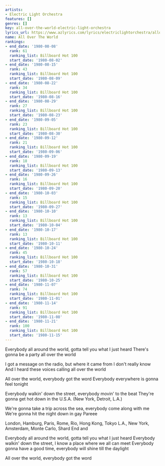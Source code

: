 ```yaml
---
artists:
- Electric Light Orchestra
features: []
genres: []
key: all-over-the-world-electric-light-orchestra
lyrics_url: https://www.azlyrics.com/lyrics/electriclightorchestra/allovertheworld.html
name: All Over The World
rankings:
- end_date: '1980-08-08'
  rank: 61
  ranking_list: Billboard Hot 100
  start_date: '1980-08-02'
- end_date: '1980-08-15'
  rank: 43
  ranking_list: Billboard Hot 100
  start_date: '1980-08-09'
- end_date: '1980-08-22'
  rank: 34
  ranking_list: Billboard Hot 100
  start_date: '1980-08-16'
- end_date: '1980-08-29'
  rank: 27
  ranking_list: Billboard Hot 100
  start_date: '1980-08-23'
- end_date: '1980-09-05'
  rank: 23
  ranking_list: Billboard Hot 100
  start_date: '1980-08-30'
- end_date: '1980-09-12'
  rank: 21
  ranking_list: Billboard Hot 100
  start_date: '1980-09-06'
- end_date: '1980-09-19'
  rank: 18
  ranking_list: Billboard Hot 100
  start_date: '1980-09-13'
- end_date: '1980-09-26'
  rank: 16
  ranking_list: Billboard Hot 100
  start_date: '1980-09-20'
- end_date: '1980-10-03'
  rank: 15
  ranking_list: Billboard Hot 100
  start_date: '1980-09-27'
- end_date: '1980-10-10'
  rank: 13
  ranking_list: Billboard Hot 100
  start_date: '1980-10-04'
- end_date: '1980-10-17'
  rank: 13
  ranking_list: Billboard Hot 100
  start_date: '1980-10-11'
- end_date: '1980-10-24'
  rank: 45
  ranking_list: Billboard Hot 100
  start_date: '1980-10-18'
- end_date: '1980-10-31'
  rank: 57
  ranking_list: Billboard Hot 100
  start_date: '1980-10-25'
- end_date: '1980-11-07'
  rank: 74
  ranking_list: Billboard Hot 100
  start_date: '1980-11-01'
- end_date: '1980-11-14'
  rank: 91
  ranking_list: Billboard Hot 100
  start_date: '1980-11-08'
- end_date: '1980-11-21'
  rank: 100
  ranking_list: Billboard Hot 100
  start_date: '1980-11-15'
---
```


Everybody all around the world, gotta tell you what I just heard
There's gonna be a party all over the world

I got a message on the radio, but where it came from I don't really know
And I heard these voices calling all over the world


All over the world, everybody got the word
Everybody everywhere is gonna feel tonight

Everybody walkin' down the street, everybody movin' to the beat
They're gonna get hot down in the U.S.A. (New York, Detroit, L.A.)

We're gonna take a trip across the sea, everybody come along with me
We're gonna hit the night down in gay Pareee

London, Hamburg, Paris, Rome, Rio, Hong Kong, Tokyo
L.A., New York, Amsterdam, Monte Carlo, Shard End and



Everybody all around the world, gotta tell you what I just heard
Everybody walkin' down the street, I know a place where we all can meet
Everybody gonna have a good time, everybody will shine till the daylight



All over the world, everybody got the word



